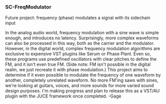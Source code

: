 ### SC-FreqModulator

Future project: frequency (phase) modulates a signal with its sidechain input

In the analog audio world, frequency modulation with a sine wave is simple enough, and introduces no latency. Surprisingly, more complex waveforms can also be processed in this way, both as the carrier and the modulator. However, in the digital world, complex frequency modulation algorithms are exclusive to expensive VST plugins like Serum or Phase Plant. Even so, these programs use predefined oscillators with clear pitches to define the FM, and it isn't even true FM. (Side note: FM isn't possible in the digital realm, we just recreate it with phase modulation.) This project aims to determine if it even possible to modulate the frequency of one waveform by another, completely unrelated waveform. No more FM'ing saws with sines, we're looking at guitars, voices, and more sounds for more varied sound design purposes. I'm making progress and plan to release this as a VST/AU plugin with the JUCE framework once completed.
-Gage
